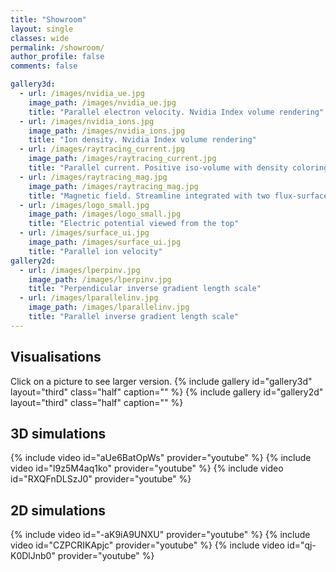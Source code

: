 ```yaml
---
title: "Showroom"
layout: single
classes: wide
permalink: /showroom/
author_profile: false
comments: false

gallery3d:
  - url: /images/nvidia_ue.jpg
    image_path: /images/nvidia_ue.jpg
    title: "Parallel electron velocity. Nvidia Index volume rendering"
  - url: /images/nvidia_ions.jpg
    image_path: /images/nvidia_ions.jpg
    title: "Ion density. Nvidia Index volume rendering"
  - url: /images/raytracing_current.jpg
    image_path: /images/raytracing_current.jpg
    title: "Parallel current. Positive iso-volume with density coloring and simulation box."
  - url: /images/raytracing_mag.jpg
    image_path: /images/raytracing_mag.jpg
    title: "Magnetic field. Streamline integrated with two flux-surfaces."
  - url: /images/logo_small.jpg
    image_path: /images/logo_small.jpg
    title: "Electric potential viewed from the top"
  - url: /images/surface_ui.jpg
    image_path: /images/surface_ui.jpg
    title: "Parallel ion velocity"
gallery2d:
  - url: /images/lperpinv.jpg
    image_path: /images/lperpinv.jpg
    title: "Perpendicular inverse gradient length scale"
  - url: /images/lparallelinv.jpg
    image_path: /images/lparallelinv.jpg
    title: "Parallel inverse gradient length scale"
---
```

## Visualisations
Click on a picture to see larger version.
{% include gallery id="gallery3d" layout="third" class="half" caption="" %}
{% include gallery id="gallery2d" layout="third" class="half" caption="" %}

## 3D simulations

{% include video id="aUe6BatOpWs" provider="youtube" %}
{% include video id="l9z5M4aq1ko" provider="youtube" %}
{% include video id="RXQFnDLSzJ0" provider="youtube" %}

## 2D simulations

{% include video id="-aK9iA9UNXU" provider="youtube" %}
{% include video id="CZPCRIKApjc" provider="youtube" %}
{% include video id="qj-K0DlJnb0" provider="youtube" %}
